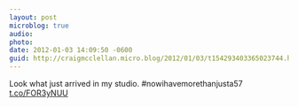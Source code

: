 ```yaml
---
layout: post
microblog: true
audio: 
photo: 
date: 2012-01-03 14:09:50 -0600
guid: http://craigmcclellan.micro.blog/2012/01/03/t154293403365023744.html
---
```

Look what just arrived in my studio. #nowihavemorethanjusta57 [t.co/FOR3yNUU](http://t.co/FOR3yNUU)
